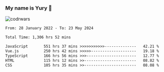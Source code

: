 ### My name is Yury 👋 
![codrwars](https://www.codewars.com/users/litury/badges/micro) 


<!--START_SECTION:waka-->

```txt
From: 28 January 2022 - To: 23 May 2024

Total Time: 1,306 hrs 52 mins

JavaScript       551 hrs 37 mins >>>>>>>>>>>--------------   42.21 %
Vue.js           250 hrs 42 mins >>>>>--------------------   19.18 %
TypeScript       166 hrs 56 mins >>>----------------------   12.77 %
HTML             115 hrs 12 mins >>-----------------------   08.82 %
CSS              105 hrs 35 mins >>-----------------------   08.08 %
```

<!--END_SECTION:waka-->

